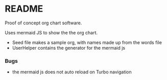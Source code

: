 # README

Proof of concept org chart software.

Uses mermaid JS to show the the org chart.

* Seed file makes a sample org, with names made up from the words file
* UserHelper contains the generator for the mermaid js

### Bugs

* the mermaid js does not auto reload on Turbo navigation